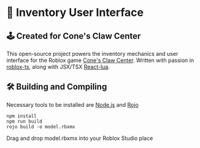 # 🎒 Inventory User Interface

## 🕹️ Created for Cone's Claw Center

This open-source project powers the inventory mechanics and user interface for the Roblox game [Cone's Claw Center](https://www.roblox.com/games/83968111107511/Cones-Claw-Center). Written with passion in [roblox-ts](https://roblox-ts.com/), along with JSX/TSX [React-lua](https://github.com/jsdotlua/react-lua).

## 🛠️ Building and Compiling

Necessary tools to be installed are [Node.js](https://nodejs.org/en/download/current) and [Rojo](https://github.com/rojo-rbx/rojo/releases)

```
npm install
npm run build
rojo build -o model.rbxmx
```

Drag and drop model.rbxmx into your Roblox Studio place
